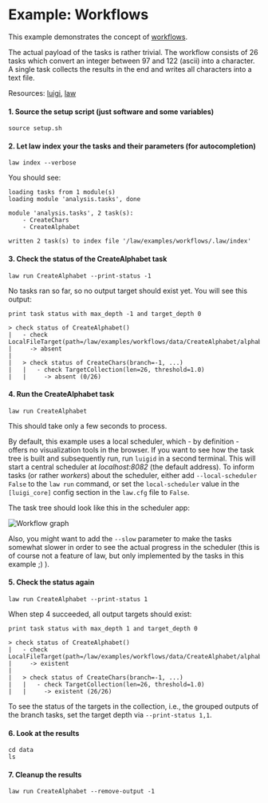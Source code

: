 # Example: Workflows

This example demonstrates the concept of [workflows](http://law.readthedocs.io/en/latest/workflows.html).

The actual payload of the tasks is rather trivial. The workflow consists of 26 tasks which convert an integer between 97 and 122 (ascii) into a character. A single task collects the results in the end and writes all characters into a text file.

Resources: [luigi](http://luigi.readthedocs.io/en/stable), [law](http://law.readthedocs.io/en/latest)


#### 1. Source the setup script (just software and some variables)

```shell
source setup.sh
```


#### 2. Let law index your the tasks and their parameters (for autocompletion)

```shell
law index --verbose
```

You should see:

```shell
loading tasks from 1 module(s)
loading module 'analysis.tasks', done

module 'analysis.tasks', 2 task(s):
    - CreateChars
    - CreateAlphabet

written 2 task(s) to index file '/law/examples/workflows/.law/index'
```


#### 3. Check the status of the CreateAlphabet task

```shell
law run CreateAlphabet --print-status -1
```

No tasks ran so far, so no output target should exist yet. You will see this output:

```shell
print task status with max_depth -1 and target_depth 0

> check status of CreateAlphabet()
|   - check LocalFileTarget(path=/law/examples/workflows/data/CreateAlphabet/alphabet.txt)
|     -> absent
|
|   > check status of CreateChars(branch=-1, ...)
|   |   - check TargetCollection(len=26, threshold=1.0)
|   |     -> absent (0/26)
```


#### 4. Run the CreateAlphabet task


```shell
law run CreateAlphabet
```

This should take only a few seconds to process.

By default, this example uses a local scheduler, which - by definition - offers no visualization tools in the browser. If you want to see how the task tree is built and subsequently run, run ``luigid`` in a second terminal. This will start a central scheduler at *localhost:8082* (the default address). To inform tasks (or rather *workers*) about the scheduler, either add ``--local-scheduler False`` to the ``law run`` command, or set the ``local-scheduler`` value in the ``[luigi_core]`` config section in the ``law.cfg`` file to ``False``.

The task tree should look like this in the scheduler app:

![Workflow graph](https://www.dropbox.com/s/o2lcz42u4y6ncvg/law_workflows.png?raw=1 "Workflow graph")

Also, you might want to add the ``--slow`` parameter to make the tasks somewhat slower in order to see the actual progress in the scheduler (this is of course not a feature of law, but only implemented by the tasks in this example ;) ).


#### 5. Check the status again

```shell
law run CreateAlphabet --print-status 1
```

When step 4 succeeded, all output targets should exist:

```shell
print task status with max_depth 1 and target_depth 0

> check status of CreateAlphabet()
|   - check LocalFileTarget(path=/law/examples/workflows/data/CreateAlphabet/alphabet.txt)
|     -> existent
|
|   > check status of CreateChars(branch=-1, ...)
|   |   - check TargetCollection(len=26, threshold=1.0)
|   |     -> existent (26/26)
```

To see the status of the targets in the collection, i.e., the grouped outputs of the branch tasks,
set the target depth via `--print-status 1,1`.


#### 6. Look at the results

```shell
cd data
ls
```


#### 7. Cleanup the results

```shell
law run CreateAlphabet --remove-output -1
```
